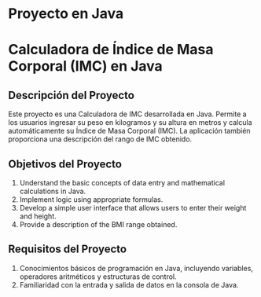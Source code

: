 # Proyecto en Java

# Calculadora de Índice de Masa Corporal (IMC) en Java

## Descripción del Proyecto

Este proyecto es una Calculadora de IMC desarrollada en Java. Permite a los usuarios ingresar su peso en kilogramos y su altura en metros y calcula automáticamente su Índice de Masa Corporal (IMC). La aplicación también proporciona una descripción del rango de IMC obtenido.

## Objetivos del Proyecto

1. Understand the basic concepts of data entry and mathematical calculations in Java.
2. Implement logic using appropriate formulas.
3. Develop a simple user interface that allows users to enter their weight and height.
4. Provide a description of the BMI range obtained.

## Requisitos del Proyecto

1. Conocimientos básicos de programación en Java, incluyendo variables, operadores aritméticos y estructuras de control.
2. Familiaridad con la entrada y salida de datos en la consola de Java.


